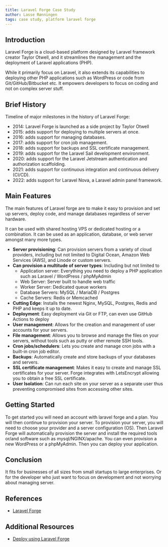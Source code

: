 ```yaml
---
title: Laravel Forge Case Study
author: Lasse Rønningen 
tags: case study, platform laravel forge
---
```


## Introduction

Laravel Forge is a cloud-based platform designed by Laravel framework creator Taylor Otwell, and it streamlines the management and the deployment of Laravel applications (PHP).

While it primarily focus on Laravel, it also extends its capabilities to deploying other PHP applications such as WordPress or code from Git/GitHub/Bitbucket etc.
It empowers developers to focus on coding and not on complex server stuff.


## Brief History

Timeline of major milestones in the history of Laravel Forge:
* 2014: Laravel Forge is launched as a side project by Taylor Otwell
* 2015: adds support for deploying to multiple servers at once.
* 2016: adds support for managing databases.
* 2017: adds support for cron job management.
* 2018: adds support for backups and SSL certificate management.
* 2019: adds support for the Laravel Sail development environment.
* 2020: adds support for the Laravel Jetstream authentication and authorization scaffolding. 
* 2021: adds support for continuous integration and continuous delivery (CI/CD). 
* 2022: adds support for Laravel Nova, a Laravel admin panel framework.



## Main Features
The main features of Laravel forge are to make it easy to provision and set up servers, deploy code, and manage databases regardless of server hardware.

It can be used with shared hosting VPS or dedicated hosting or a combination. It can be used as an application, database, or web server amongst many more types.


* **Server provisioning**: Can provision servers from a variety of cloud providers, including but not limited to Digital Ocean, Amazon Web Services (AWS), and Linode or custom servers.
* **Can provision a multitude of server types**: Including but not limited to
  * Application server: Everything you need to deploy a PHP application such as Laravel / WordPress / phpMyAdmin
  * Web Server: Server built to handle web traffic
  * Worker Server: Dedicated queue workers
  * Database Servers: MySQL / MariaDB / Postgres
  * Cache Servers: Redis or Memcached
* **Cutting Edge**: Installs the newest Nginx, MySQL, Postgres, Redis and PHP and keeps it up to date.
* **Deployment**: Easy deployment via Git or FTP, can even use GitHub Actions to deploy
* **User management**:  Allows for the creation and management of user accounts for your servers.
* **File management**:  Allows you to browse and manage the files on your servers, without tools such as putty or other remote SSH tools.
* **Cron jobs/schedulers**: Lets you create and manage cron jobs with a built-in cron job editor.
* **Backups**: Automatically create and store backups of your databases and servers.
* **SSL certificate management**: Makes it easy to create and manage SSL certificates for your server. Forge integrates with LetsEncrypt allowing you to obtain a free SSL certificate.
* **User Isolation**: Can run each site on your server as a separate user thus preventing compromised sites from accessing other sites. 

## Getting Started

To get started you will need an account with laravel forge and a plan. You will then continue to provision your server. 
To provision your server, you will need to choose your provider and a server configuration (OS).
Then Laravel Forge will automatically provision the server and install the required tools or/and software such as mysql/NGINX/apache.
You can even provision a new WordPress or a phpMyAdmin.
Then you can deploy your application.

## Conclusion

It fits for businesses of all sizes from small startups to large enterprises. 
Or for the developer who just want to focus on development and not worrying about managing server.

## References

- [Laravel Forge](https://forge.laravel.com/)


## Additional Resources

- [Deploy using Laravel Forge](https://lorisleiva.com/deploy-your-laravel-app-from-scratch/deploy-using-laravel-forge)
